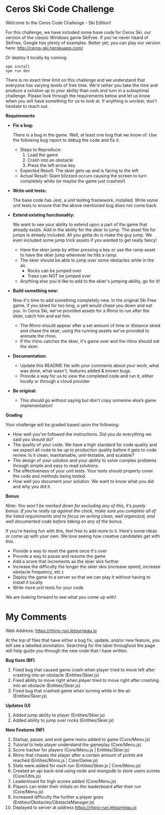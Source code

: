 # Ceros Ski Code Challenge

Welcome to the Ceros Code Challenge - Ski Edition!

For this challenge, we have included some base code for Ceros Ski, our version of the classic Windows game SkiFree. If
you've never heard of SkiFree, Google has plenty of examples. Better yet, you can play our version here: 
http://ceros-ski.herokuapp.com/  

Or deploy it locally by running:
```
npm install
npm run dev
```

There is no exact time limit on this challenge and we understand that everyone has varying levels of free time. We'd 
rather you take the time and produce a solution up to your ability than rush and turn in a suboptimal challenge. Please 
look through the requirements below and let us know when you will have something for us to look at. If anything is 
unclear, don't hesitate to reach out.

**Requirements**

* **Fix a bug:**

  There is a bug in the game. Well, at least one bug that we know of. Use the following bug report to debug the code
  and fix it.
  * Steps to Reproduce:
    1. Load the game
    1. Crash into an obstacle
    1. Press the left arrow key
  * Expected Result: The skier gets up and is facing to the left
  * Actual Result: Giant blizzard occurs causing the screen to turn completely white (or maybe the game just crashes!)
  
* **Write unit tests:**

  The base code has Jest, a unit testing framework, installed. Write some unit tests to ensure that the above mentioned
  bug does not come back.
  
* **Extend existing functionality:**

  We want to see your ability to extend upon a part of the game that already exists. Add in the ability for the skier to 
  jump. The asset file for jumps is already included. All you gotta do is make the guy jump. We even included some jump 
  trick assets if you wanted to get really fancy!
  * Have the skier jump by either pressing a key or use the ramp asset to have the skier jump whenever he hits a ramp.
  * The skier should be able to jump over some obstacles while in the air. 
    * Rocks can be jumped over
    * Trees can NOT be jumped over
  * Anything else you'd like to add to the skier's jumping ability, go for it!
   
* **Build something new:**

  Now it's time to add something completely new. In the original Ski Free game, if you skied for too long, 
  a yeti would chase you down and eat you. In Ceros Ski, we've provided assets for a Rhino to run after the skier, 
  catch him and eat him.
  * The Rhino should appear after a set amount of time or distance skied and chase the skier, using the running assets
    we've provided to animate the rhino.
  * If the rhino catches the skier, it's game over and the rhino should eat the skier. 

* **Documentation:**

  * Update this README file with your comments about your work; what was done, what wasn't, features added & known bugs.
  * Provide a way for us to view the completed code and run it, either locally or through a cloud provider
  
* **Be original:**  
  * This should go without saying but don’t copy someone else’s game implementation!

**Grading** 

Your challenge will be graded based upon the following:

* How well you've followed the instructions. Did you do everything we said you should do?
* The quality of your code. We have a high standard for code quality and we expect all code to be up to production 
  quality before it gets to code review. Is it clean, maintainable, unit-testable, and scalable?
* The design of your solution and your ability to solve complex problems through simple and easy to read solutions.
* The effectiveness of your unit tests. Your tests should properly cover the code and methods being tested.
* How well you document your solution. We want to know what you did and why you did it.

**Bonus**

*Note: You won’t be marked down for excluding any of this, it’s purely bonus.  If you’re really up against the clock, 
make sure you complete all of the listed requirements and to focus on writing clean, well organized, and well documented 
code before taking on any of the bonus.*

If you're having fun with this, feel free to add more to it. Here's some ideas or come up with your own. We love seeing 
how creative candidates get with this.
 
* Provide a way to reset the game once it's over
* Provide a way to pause and resume the game
* Add a score that increments as the skier skis further
* Increase the difficulty the longer the skier skis (increase speed, increase obstacle frequency, etc.)
* Deploy the game to a server so that we can play it without having to install it locally
* Write more unit tests for your code

We are looking forward to see what you come up with!


# My Comments

  Web Address: https://rhino-run.letourneau.io
  
  At the top of files that have either a bug fix, update, and/or new feature, you will see a labelled annotation. Searching for the label throughout the page will help guide you through the new code that I have written.

  **Bug fixes (BF)**
  
  1. Fixed bug that caused game crash when player tried to move left after crashing into an obstacle (Entities/Skier.js)
  2. Fixed ability to move right when player tried to move right after crashing into an obstacle (Entities/Skier.js)
  3. Fixed bug that crashed game when turning while in the air (Entities/Skier.js)

  **Updates (U)**
  
  1. Added jump ability to player (Entities/Skier.js)
  2. Added ability to jump over rocks (Entities/Skier.js)
  
  **New Features (NF)**
  
  1. Startup, pause, and end game menu added to game (Core/Menu.js)
  2. Tutorial to help player understand the gameplay (Core/Menu.js)
  3. Score tracker for players (Core/Menu.js | Entities/Skier.js)
  4. Rhino that chases the player after a certain amount of points are reached (Entities/Rhino.js | Core/Game.js)
  5. Stats were added for each run (Entities/Skier.js | Core/Menu.js)
  6. Created an api back-end using node and mongodb to store users scores (Core/Utils.js)
  7. Leaderboard for high scores added (Core/Menu.js)
  8. Players can enter their initials on the leaderboard after their run (Core/Menu.js)
  9. Increased difficulty the further a player goes (Entities/Obstacles/ObstacleManager.js)
  10. Deplayed to server at address https://rhino-run.letourneau.io
